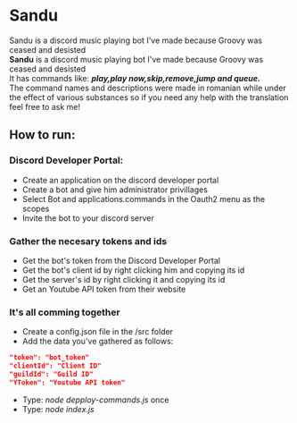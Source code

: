 # Sandu
Sandu is a discord music playing bot I've made because Groovy was ceased and desisted </br>
<strong>Sandu</strong> is a discord music playing bot I've made because Groovy was ceased and desisted </br>
It has commands like: <strong><em>play,play now,skip,remove,jump and queue.</em></strong></br>
The command names and descriptions were made in romanian while under the effect of various substances so if you need any help with the translation feel free to ask me!

## How to run:
  ### Discord Developer Portal:
  - Create an application on the discord developer portal
  - Create a bot and give him administrator privillages
  - Select Bot and applications.commands in the Oauth2 menu as the scopes
  - Invite the bot to your discord server
  ### Gather the necesary tokens and ids
  - Get the bot's token from the Discord Developer Portal 
  - Get the bot's client id by right clicking him and copying its id
  - Get the server's id by right clicking it and copying its id
  - Get an Youtube API token from their website
  ### It's all comming together
  - Create a config.json file in the /src folder
  - Add the data you've gathered as follows:
  ```JSON
"token": "bot_token"
"clientId": "Client ID"
"guildId": "Guild ID"
"YToken": "Youtube API token"
```
  - Type: _node depploy-commands.js_ once
  - Type: _node index.js_